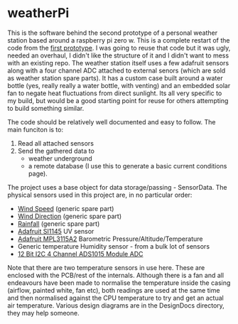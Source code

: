 # weatherPi
This is the software behind the second prototype of a personal weather station based around a raspberry pi zero w. This is a complete restart of the code from the [first prototype](https://github.com/dirtchild/rpi_projects/tree/master/weather.piZero). I was going to reuse that code but it was ugly, needed an overhaul, I didn't like the structure of it and I didn't want to mess with an existing repo. The weather station itself uses a few adafruit sensors along with a four channel ADC attached to external senors (which are sold as weather station spare parts). It has a custom case built around a water bottle (yes, really really a water bottle, with venting) and an embedded solar fan to negate heat fluctuations from direct sunlight. Its all very specific to my build, but would be a good starting point for reuse for others attempting to build something similar.


The code should be relatively well documented and easy to follow. The main funciton is to:

1. Read all attached sensors
1. Send the gathered data to
    * weather underground 
    * a remote database (I use this to generate a basic current conditions page). 

The project uses a base object for data storage/passing - SensorData. The physical sensors used in this project are, in no particular order:

* [Wind Speed](https://www.amazon.co.uk/dp/B00FQGV78C/ref=pe_3187911_189395841_TE_3p_dp_2) (generic spare part)
* [Wind Direction](https://www.amazon.co.uk/dp/B00FQGV8RM/ref=pe_3187911_189395841_TE_3p_dp_1) (generic spare part)
* [Rainfall](https://www.amazon.co.uk/dp/B00QDMBXUA/ref=pe_3187911_189395841_TE_3p_dp_1) (generic spare part)
* [Adafruit SI1145](https://www.adafruit.com/product/1777) UV sensor
* [Adafruit MPL3115A2](https://www.adafruit.com/product/1893) Barometric Pressure/Altitude/Temperature
* Generic temperature Humidity sensor - from a bulk lot of sensors
* [12 Bit I2C 4 Channel ADS1015 Module ADC](https://www.adafruit.com/product/1083)

Note that there are two temperature sensors in use here. These are enclosed with the PCB/rest of the internals. Although there is a fan and all endeavours have been made to normalise the temperature inside the casing (airflow, painted white, fan etc), both readings are used at the same time and then normalised against the CPU temperature to try and get an actual air temperature. Various design diagrams are in the DesignDocs directory, they may help someone.
